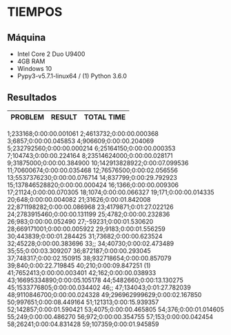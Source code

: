 # TIEMPOS

## Máquina

 * Intel Core 2 Duo U9400
 * 4GB RAM
 * Windows 10
 * Pypy3-v5.7.1-linux64 / (1) Python 3.6.0

## Resultados

|PROBLEM|RESULT|TOTAL TIME|
|-------|------|----------|

1;233168;0:00:00.001061
2;4613732;0:00:00.000368
3;6857;0:00:00.045853
4;906609;0:00:00.204069
5;232792560;0:00:00.000214
6;25164150;0:00:00.000353
7;104743;0:00:00.224164
8;23514624000;0:00:00.028171
9;31875000;0:00:00.384900
10;142913828922;0:00:07.099536
11;70600674;0:00:00.035468
12;76576500;0:00:02.056556
13;5537376230;0:00:00.076714
14;837799;0:00:29.792923
15;137846528820;0:00:00.000424
16;1366;0:00:00.009306
17;21124;0:00:00.070305
18;1074;0:00:00.066327
19;171;0:00:00.014335
20;648;0:00:00.004082
21;31626;0:00:01.842008
22;871198282;0:00:00.086968
23;4179871;0:01:27.022126
24;2783915460;0:00:00.131199
25;4782;0:00:00.232836
26;983;0:00:00.052490
27;-59231;0:00:01.530620
28;669171001;0:00:00.005922
29;9183;0:00:01.556259
30;443839;0:00:01.284425
31;73682;0:00:00.623524
32;45228;0:00:00.383696
33;;
34;40730;0:00:02.473489
35;55;0:00:03.309207
36;872187;0:00:00.293045
37;748317;0:00:02.150915
38;932718654;0:00:00.857079
39;840;0:00:22.719845
40;210;0:00:09.847251 (1)
41;7652413;0:00:00.003401
42;162;0:00:00.038933
43;16695334890;0:00:05.105178
44;5482660;0:00:13.130275
45;1533776805;0:00:00.034402
46;;
47;134043;0:01:27.782039
48;9110846700;0:00:00.024328
49;296962999629;0:00:02.167850
50;997651;0:00:08.449164
51;121313;0:00:15.939357
52;142857;0:00:01.590421
53;4075;0:00:00.465805
54;376;0:00:01.014605
55;249;0:00:00.486270
56;972;0:00:00.354755
57;153;0:00:00.042454
58;26241;0:00:04.831428
59;107359;0:00:01.945859
